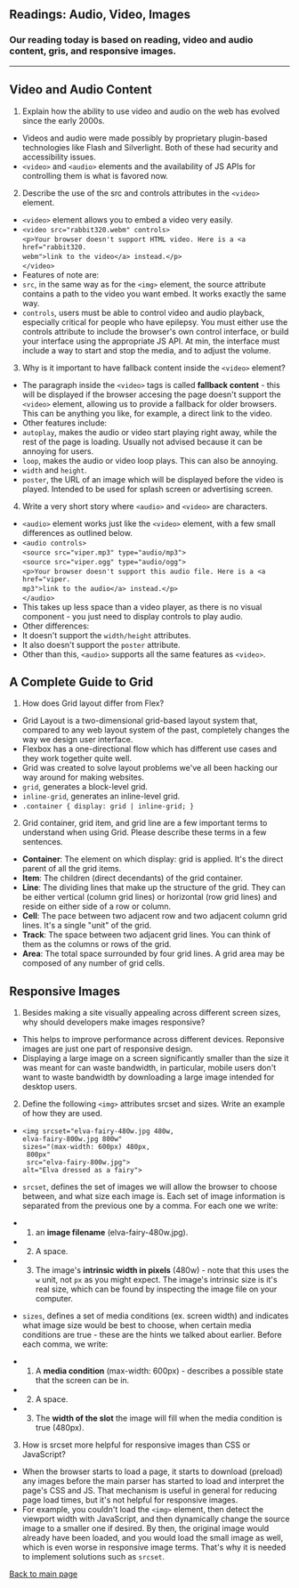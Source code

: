 ## Readings: Audio, Video, Images

### Our reading today is based on reading, video and audio content, gris, and responsive images. 
---

## Video and Audio Content

1. Explain how the ability to use video and audio on the web has evolved since the early 2000s.
-   Videos and audio were made possibly by proprietary plugin-based technologies like Flash and Silverlight. Both of these had security and accessibility issues. 
- `<video>` and `<audio>` elements and the availability of JS APIs for controlling them is what is favored now. 

2. Describe the use of the src and controls attributes in the `<video>` element.
- `<video>` element allows you to embed a video very easily. 
-   `<video src="rabbit320.webm" controls>`<br>
  `<p>Your browser doesn't support HTML video. Here is a <a href="rabbit320.`<br>`webm">link to the video</a> instead.</p>`<br>
`</video>`
- Features of note are:
- `src`, in the same way as for the `<img>` element, the source attribute contains a path to the video you want embed. It works exactly the same way. 
- `controls`, users must be able to control video and audio playback, especially critical for people who have epilepsy. You must either use the controls attribute to include the browser's own control interface, or build your interface using the appropriate JS API. At min, the interface must include a way to start and stop the media, and to adjust the volume. 

3. Why is it important to have fallback content inside the `<video>` element?
- The paragraph inside the `<video>` tags is called **fallback content** - this will be displayed if the browser accesing the page doesn't support the `<video>` element, allowing us to provide a fallback for older browsers. This can be anything you like, for example, a direct link to the video. 
- Other features include:
- `autoplay`, makes the audio or video start playing right away, while the rest of the page is loading. Usually not advised because it can be annoying for users. 
- `loop`, makes the audio or video loop plays. This can also be annoying. 
- `width` and `height`.
- `poster`, the URL of an image which will be displayed before the video is played. Intended to be used for splash screen or advertising screen. 

4. Write a very short story where `<audio>` and `<video>` are characters.
- `<audio>` element works just like the `<video>` element, with a few small differences as outlined below. 
- `<audio controls>`<br>
  `<source src="viper.mp3" type="audio/mp3">`<br>
  `<source src="viper.ogg" type="audio/ogg">`<br>
  `<p>Your browser doesn't support this audio file. Here is a <a href="viper.`<br>`mp3">link to the audio</a> instead.</p>`<br>
`</audio>`
- This takes up less space than a video player, as there is no visual component - you just need to display controls to play audio. 
- Other differences:
- It doesn't support the `width/height` attributes. 
- It also doesn't support the `poster` attribute. 
- Other than this, `<audio>` supports all the same features as `<video>`.

## A Complete Guide to Grid 

1. How does Grid layout differ from Flex?
- Grid Layout is a two-dimensional grid-based layout system that, compared to any web layout system of the past, completely changes the way we design user interface. 
- Flexbox has a one-directional flow which has different use cases and they work together quite well. 
- Grid was created to solve layout problems we've all been hacking our way around for making websites. 
- `grid`, generates a block-level grid.
- `inline-grid`, generates an inline-level grid.
- `.container {
  display: grid | inline-grid;
}`

2. Grid container, grid item, and grid line are a few important terms to understand when using Grid. Please describe these terms in a few sentences.
- **Container**: The element on which display: grid is applied. It's the direct parent of all the grid items. 
- **Item**: The children (direct decendants) of the grid container.
- **Line**: The dividing lines that make up the structure of the grid. They can be either vertical (column grid lines) or horizontal (row grid lines) and reside on either side of a row or column. 
- **Cell**: The pace between two adjacent row and two adjacent column grid lines. It's a single "unit" of the grid. 
- **Track**: The space between two adjacent grid lines. You can think of them as the columns or rows of the grid. 
- **Area**: The total space surrounded by four grid lines. A grid area may be composed of any number of grid cells. 

## Responsive Images

1. Besides making a site visually appealing across different screen sizes, why should developers make images responsive?
- This helps to improve performance across different devices. Reponsive images are just one part of responsive design. 
- Displaying a large image on a screen significantly smaller than the size it was meant for can waste bandwidth, in particular, mobile users don't want to waste bandwidth by downloading a large image intended for desktop users. 

2. Define the following `<img>` attributes srcset and sizes. Write an example of how they are used.
- `<img srcset="elva-fairy-480w.jpg 480w,`<br>
             `elva-fairy-800w.jpg 800w"`<br>
     `sizes="(max-width: 600px) 480px,`<br>
           ` 800px"`<br>
    ` src="elva-fairy-800w.jpg">`<br>
    `alt="Elva dressed as a fairy">`
- `srcset`, defines the set of images we will allow the browser to choose between, and what size each image is. Each set of image information is separated from the previous one by a comma. For each one we write:
- 1. an **image filename** (elva-fairy-480w.jpg).
- 2. A space.
- 3. The image's **intrinsic width in pixels** (480w) - note that this uses the `w` unit, not `px` as you might expect. The image's intrinsic size is it's real size, which can be found by inspecting the image file on your computer. 

- `sizes`, defines a set of media conditions (ex. screen width) and indicates what image size would be best to choose, when certain media conditions are true - these are the hints we talked about earlier. Before each comma, we write: 
- 1. A **media condition** (max-width: 600px) - describes a possible state that the screen can be in. 
- 2. A space.
- 3. The **width of the slot** the image will fill when the media condition is true (480px).

3. How is srcset more helpful for responsive images than CSS or JavaScript?
- When the browser starts to load a page, it starts to download (preload) any images before the main parser has started to load and interpret the page's CSS and JS. That mechanism is useful in general for reducing page load times, but it's not helpful for responsive images. 
- For example, you couldn't load the `<img>` element, then detect the viewport width with JavaScript, and then dynamically change the source image to a smaller one if desired. By then, the original image would already have been loaded, and you would load the small image as well, which is even worse in responsive image terms. That's why it is needed to implement solutions such as `srcset`. 

[Back to main page](README.md)